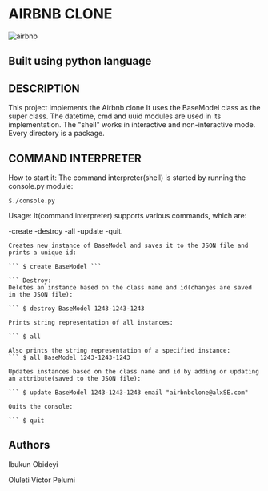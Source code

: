 # AIRBNB CLONE

![airbnb](https://user-images.githubusercontent.com/83606182/183284424-59181430-8fcb-46ed-bf00-8333c1d89c13.png)

## Built using python language

## DESCRIPTION

This project implements the Airbnb clone It uses the BaseModel class as the super class. The datetime, cmd and uuid modules are used in its implementation. The "shell" works in interactive and non-interactive mode. Every directory is a package.

## COMMAND INTERPRETER

How to start it:
The command interpreter(shell) is started by running the console.py module:

``` $./console.py ```

Usage:
It(command interpreter) supports various commands, which are:

-create
-destroy
-all
-update
-quit.

``` Create:
Creates new instance of BaseModel and saves it to the JSON file and prints a unique id:

``` $ create BaseModel ```

``` Destroy:
Deletes an instance based on the class name and id(changes are saved in the JSON file):

``` $ destroy BaseModel 1243-1243-1243
```

``` All
Prints string representation of all instances:

``` $ all

Also prints the string representation of a specified instance:
``` $ all BaseModel 1243-1243-1243
```

``` Update
Updates instances based on the class name and id by adding or updating an attribute(saved to the JSON file):

``` $ update BaseModel 1243-1243-1243 email "airbnbclone@alxSE.com"
```

``` Quit
Quits the console:

``` $ quit
```

## Authors

Ibukun Obideyi

Oluleti Victor Pelumi
